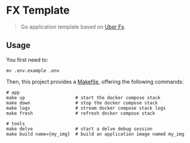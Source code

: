 # FX Template

> Go application template based on [Uber Fx](https://uber-go.github.io/fx).

## Usage

You first need to:
```shell
mv .env.example .env
```

Then, this project provides a [Makefile](Makefile), offering the following commands:

```shell
# app
make up                   # start the docker compose stack
make down                 # stop the docker compose stack
make logs                 # stream docker compose stack logs
make fresh                # refresh docker compose stack

# tools
make delve                # start a delve debug session
make build name={my_img}  # build an application image named my_img
```
